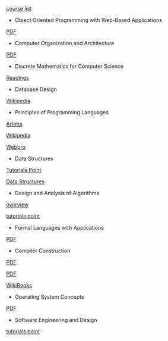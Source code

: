 [course list](http://www.mccormick.northwestern.edu/eecs/computer-science/undergraduate/bachelors/cs-course-requirements/cs-project-course.html)

* Object Oriented Programming with Web-Based Applications

[PDF](http://www.teco.edu/~gaedke/paper/1999-ieee-ic.pdf)

* Computer Organization and Architecture

[PDF](http://www.srmuniv.ac.in/downloads/computer_architecture.pdf)

* Discrete Mathematics for Computer Science

[Readings](https://ocw.mit.edu/courses/electrical-engineering-and-computer-science/6-042j-mathematics-for-computer-science-fall-2005/readings/)
* Database Design

[Wikipedia](https://en.wikipedia.org/wiki/Database_design)
* Principles of Programming Languages

[Artima](http://www.artima.com/weblogs/viewpost.jsp?thread=331531)

[Wikipedia](https://en.wikipedia.org/wiki/Category:Programming_principles)

[Webpro](https://webpro.github.io/programming-principles/)

* Data Structures

[Tutorials Point](https://www.tutorialspoint.com/data_structures_algorithms/)

[Data Structures](http://www.bbc.co.uk/education/guides/z4tf9j6/revision)

* Design and Analysis of Algorithms

[overview ](http://openclassroom.stanford.edu/MainFolder/CoursePage.php?course=IntroToAlgorithms)

[tutorials point](https://www.tutorialspoint.com/design_and_analysis_of_algorithms/)

* Formal Languages with Applications

[PDF](http://math.tut.fi/~ruohonen/FL_sp.pdf)

* Compiler Construction

[PDF](http://symbolaris.com/course/Compilers/waitegoos.pdf)

[PDF](http://www.ethoberon.ethz.ch/WirthPubl/CBEAll.pdf)

[WikiBooks](https://en.wikipedia.org/wiki/Book:Compiler_construction)

* Operating System Concepts

[PDF](https://github.com/yuanhui-yang/Operating-System-Concepts)

* Software Engineering and Design

[tutorials point](https://www.tutorialspoint.com/software_engineering/software_design_basics.htm)
